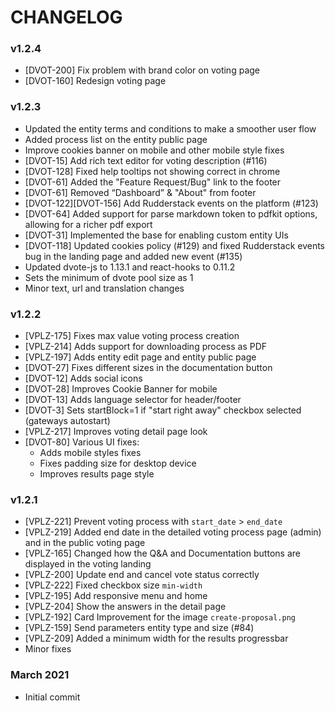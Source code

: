 # CHANGELOG

### v1.2.4

- [DVOT-200] Fix problem with brand color on voting page
- [DVOT-160] Redesign voting page

### v1.2.3

- Updated the entity terms and conditions to make a smoother user flow
- Added process list on the entity public page
- Improve cookies banner on mobile and other mobile style fixes
- [DVOT-15] Add rich text editor for voting description (#116)
- [DVOT-128] Fixed help tooltips not showing correct in chrome
- [DVOT-61] Added the "Feature Request/Bug" link to the footer
- [DVOT-61] Removed “Dashboard” & "About" from footer
- [DVOT-122][DVOT-156] Add Rudderstack events on the platform (#123)
- [DVOT-64] Added support for parse markdown token to pdfkit options, allowing for a richer pdf export
- [DVOT-31] Implemented the base for enabling custom entity UIs
- [DVOT-118] Updated cookies policy (#129) and fixed Rudderstack events bug in the landing page and added new event (#135)
- Updated dvote-js to 1.13.1 and react-hooks to 0.11.2
- Sets the minimum of dvote pool size as 1
- Minor text, url and translation changes

### v1.2.2
- [VPLZ-175] Fixes max value voting process creation
- [VPLZ-214] Adds support for downloading process as PDF
- [VPLZ-197] Adds entity edit page and entity public page
- [DVOT-27] Fixes different sizes in the documentation button
- [DVOT-12] Adds social icons
- [DVOT-28] Improves Cookie Banner for mobile
- [DVOT-13] Adds language selector for header/footer
- [DVOT-3] Sets startBlock=1 if "start right away" checkbox selected (gateways autostart)
- [VPLZ-217] Improves voting detail page look
- [DVOT-80] Various UI fixes:
  - Adds mobile styles fixes
  - Fixes padding size for desktop device
  - Improves results page style

### v1.2.1

- [VPLZ-221] Prevent voting process with `start_date` > `end_date`
- [VPLZ-219] Added end date in the detailed voting process page (admin) and in the public voting page
- [VPLZ-165] Changed how the Q&A and Documentation buttons are displayed in the voting landing
- [VPLZ-200] Update end and cancel vote status correctly
- [VPLZ-222] Fixed checkbox size `min-width`
- [VPLZ-195] Add responsive menu and home
- [VPLZ-204] Show the answers in the detail page
- [VPLZ-192] Card Improvement for the image `create-proposal.png`
- [VPLZ-159] Send parameters entity type and size (#84)
- [VPLZ-209] Added a minimum width for the results progressbar
- Minor fixes

### March 2021

- Initial commit
